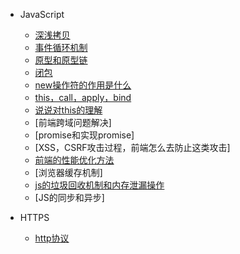 - JavaScript
  - [深浅拷贝](JS/copy.md)
  - [事件循环机制](closure.md)
  - [原型和原型链](prototype.md)
  - [闭包](bibao.md)
  - [new操作符的作用是什么](new.md)
  - [this，call，apply，bind](thiscall.md)
  - [说说对this的理解](this.md)
  - [前端跨域问题解决]
  - [promise和实现promise]
  - [XSS，CSRF攻击过程，前端怎么去防止这类攻击]
  - [前端的性能优化方法](optimize.md)
  - [浏览器缓存机制]
  - [js的垃圾回收机制和内存泄漏操作](collection.md)
  - [JS的同步和异步]


- HTTPS
  - [http协议](http.md)